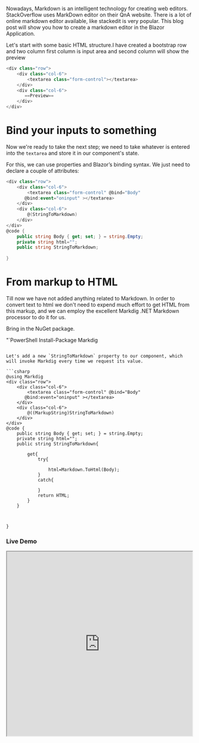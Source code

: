 
Nowadays, Markdown is an intelligent technology for creating web editors. StackOverflow uses MarkDown editor on their QnA website. There is a lot of online markdown editor available, like stackedit is very popular.
This blog post will show you how to create a markdown editor in the Blazor Application.

Let's start with some basic HTML structure.I have created a bootstrap row and two column first column is input area and second column will show the preview

```csharp
<div class="row">
    <div class="col-6">
        <textarea class="form-control"></textarea>
    </div>
    <div class="col-6">
       ==Preview==
    </div>
</div>
```

# Bind your inputs to something

Now we're ready to take the next step; we need to take whatever is entered into the  `textarea`  and store it in our component's state.

For this, we can use properties and Blazor’s binding syntax. We just need to declare a couple of attributes:

```csharp
<div class="row">
    <div class="col-6">
        <textarea class="form-control" @bind="Body" 
       @bind:event="oninput" ></textarea>
    </div>
    <div class="col-6">
        @(StringToMarkdown)
    </div>
</div>
@code {
    public string Body { get; set; } = string.Empty;
    private string html="";
    public string StringToMarkdown;
 
}
```

# From markup to HTML

Till now we have not added anything related to Markdown. In order to convert text to html we don't need to expend much effort to get HTML from this markup, and we can employ the excellent Markdig .NET Markdown processor to do it for us.

Bring in the NuGet package.

"`PowerShell
Install-Package Markdig
```

Let's add a new `StringToMarkdown` property to our component, which will invoke Markdig every time we request its value.

```csharp
@using Markdig
<div class="row">
    <div class="col-6">
        <textarea class="form-control" @bind="Body" 
       @bind:event="oninput" ></textarea>
    </div>
    <div class="col-6">
        @((MarkupString)StringToMarkdown)
    </div>
</div>
@code {
    public string Body { get; set; } = string.Empty;
    private string html="";
    public string StringToMarkdown{

        get{
            try{

                html=Markdown.ToHtml(Body);
            }
            catch{

            }
            return HTML;
        }
    }

    

}
```

### Live Demo

<iframe width="100%" height="500px" src="https://blazorrepl.telerik.com/repl/embed/mQaAQouJ41XMcCnE13?editor=true&result=true&errorList=false"></iframe>

<!--stackedit_data:
eyJoaXN0b3J5IjpbLTE2NDU3ODYxOSw3NTE5NzE0MTcsMTU4MT
c3NTg2NiwtODIyNDc0Mjc2XX0=
-->